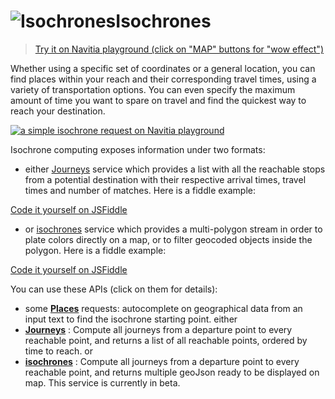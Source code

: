 <a name="isochrones"></a>![Isochrones](/images/isochrons.png)Isochrones
===================================

>[Try it on Navitia playground (click on "MAP" buttons for "wow effect")](http://canaltp.github.io/navitia-playground/play.html?request=https%3A%2F%2Fapi.navitia.io%2Fv1%2Fcoverage%2Fsandbox%2Fisochrones%3Ffrom%3D2.377097%253B48.846905%26boundary_duration%255B%255D%3D600%26boundary_duration%255B%255D%3D1200%26boundary_duration%255B%255D%3D1800%26boundary_duration%255B%255D%3D2400%26boundary_duration%255B%255D%3D3000%26&token=3b036afe-0110-4202-b9ed-99718476c2e0)


Whether using a specific set of coordinates or a general location, you can find places within
your reach and their corresponding travel times, using a variety of transportation options.
You can even specify the maximum amount of time you want to spare on travel and find
the quickest way to reach your destination.

[![a simple isochrone request on Navitia playground](isochrones_example.png)](http://canaltp.github.io/navitia-playground/play.html?request=https%3A%2F%2Fapi.navitia.io%2Fv1%2Fcoverage%2Fsandbox%2Fisochrones%3Ffrom%3D2.377097%3B48.846905%26max_duration%3D2000%26min_duration%3D1000&token=3b036afe-0110-4202-b9ed-99718476c2e0)

Isochrone computing exposes information under two formats:

-   either [Journeys](#journeys) service which provides a list with all the reachable stops from a potential destination
with their respective arrival times, travel times and number of matches. Here is a fiddle example:

<a
    href="https://jsfiddle.net/kisiodigital/x6207t6f/"
    target="_blank"
    class="button button-blue">
    Code it yourself on JSFiddle
</a>

-   or [isochrones](#isochrones_api) service which provides a multi-polygon stream in order to plate colors directly on a map,
or to filter geocoded objects inside the polygon. Here is a fiddle example:

<a
    href="https://jsfiddle.net/kisiodigital/u22zsg9y/"
    target="_blank"
    class="button button-blue">
    Code it yourself on JSFiddle
</a>


You can use these APIs (click on them for details):

-   some **[Places](#places)** requests: autocomplete on geographical data from an input text to find the isochrone starting point.
either
-   **[Journeys](#journeys)** : Compute all journeys from a departure point to every reachable point, 
and returns a list of all reachable points, ordered by time to reach.
or
-   **[isochrones](#isochrones_api)** : Compute all journeys from a departure point to every reachable point, 
and returns multiple geoJson ready to be displayed on map. This service is currently in beta.

